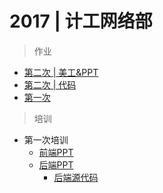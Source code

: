 # 2017 | 计工网络部


> 作业

* [第二次 | 美工&PPT](Assignment/02Art&PPT.md)
* [第二次 | 代码](Assignment/02Code.md)
* [第一次](Assignment/01.md)

> 培训

* 第一次培训
  * [前端PPT](./Training/01/Front-end.pptx)
  * [后端PPT](./Training/01/Back-end.pptx)
      * [后端源代码](./Training/01/Back-end-Template)